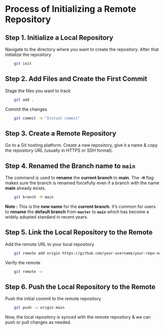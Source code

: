 # Process of Initializing a Remote Repository
## Step 1. Initialize a Local Repository
Navigate to the directory where you want to create the repository. After that initialize the repository
```bash
    git init
```
## Step 2. Add Files and Create the First Commit
Stage the files you want to track
```bash
    git add .
```
Commit the changes 
```bash
    git commit -m "Initial commit"
```
## Step 3. Create a Remote Repository
Go to a Git hosting platform. Create a new repository, give it a name & copy the repository URL (usually in HTTPS or SSH format).
## Step 4. Renamed the Branch name to `main`
The command is used to **rename** the **current branch** to **main**. The **`-M`** flag makes sure the branch is renamed forcefully even if a branch with the name **main** already exists.
```bash
    git branch -M main
```
**Note :** This is the **new name** for the **current branch**. It’s common for users to **rename** the **default branch** from **`master`** to **`main`** which has become a widely adopted standard in recent years.
## Step 5. Link the Local Repository to the Remote
Add the remote URL to your local repository
```bash
    git remote add origin https://github.com/your-username/your-repo-name.git
```
Verify the remote
```bash
    git remote -v
```
## Step 6. Push the Local Repository to the Remote
Push the initial commit to the remote repository
```bash
    git push -u origin main
```
Now, the local repository is synced with the remote repository & we can push or pull changes as needed.